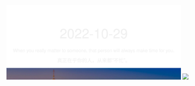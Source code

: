 <!-- [START DAILY SAYING] -->
<!-- Please keep comment here to allow auto-update -->
<p align="center">
  <img src="assets/daily-saying/2022-10-29.svg" height="196"/>
  <img src="https://dots365.herokuapp.com?d=2022-10-29" height="196"/>
</p>
<!-- [END DAILY SAYING] -->

<!-- <p align="center">
<img alt="profile views" src="https://komarev.com/ghpvc/?username=bubkoo&color=brightgreen&style=flat-square&label=PROFILE+VIEWS" />
</p> -->
